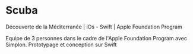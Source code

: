 # Scuba
Découverte de la Méditerranée | iOs - Swift | Apple Foundation Program

Equipe de 3 personnes dans le cadre de l'Apple Foundation Program avec Simplon. Prototypage et conception sur Swift
